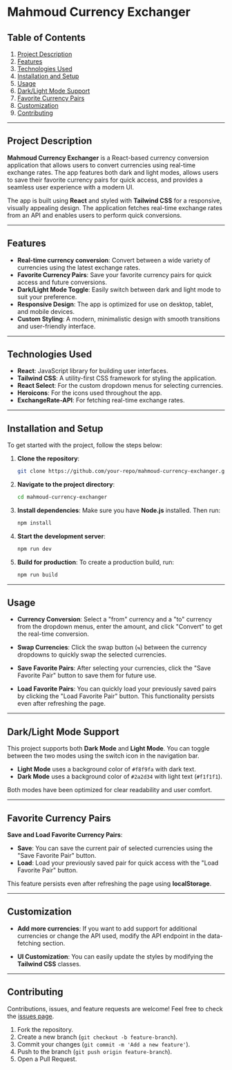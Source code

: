 # Mahmoud Currency Exchanger

## Table of Contents
1. [Project Description](#project-description)
2. [Features](#features)
3. [Technologies Used](#technologies-used)
4. [Installation and Setup](#installation-and-setup)
5. [Usage](#usage)
6. [Dark/Light Mode Support](#darklight-mode-support)
7. [Favorite Currency Pairs](#favorite-currency-pairs)
8. [Customization](#customization)
9. [Contributing](#contributing)

---

## Project Description
**Mahmoud Currency Exchanger** is a React-based currency conversion application that allows users to convert currencies using real-time exchange rates. The app features both dark and light modes, allows users to save their favorite currency pairs for quick access, and provides a seamless user experience with a modern UI.

The app is built using **React** and styled with **Tailwind CSS** for a responsive, visually appealing design. The application fetches real-time exchange rates from an API and enables users to perform quick conversions.

---

## Features
- **Real-time currency conversion**: Convert between a wide variety of currencies using the latest exchange rates.
- **Favorite Currency Pairs**: Save your favorite currency pairs for quick access and future conversions.
- **Dark/Light Mode Toggle**: Easily switch between dark and light mode to suit your preference.
- **Responsive Design**: The app is optimized for use on desktop, tablet, and mobile devices.
- **Custom Styling**: A modern, minimalistic design with smooth transitions and user-friendly interface.

---

## Technologies Used
- **React**: JavaScript library for building user interfaces.
- **Tailwind CSS**: A utility-first CSS framework for styling the application.
- **React Select**: For the custom dropdown menus for selecting currencies.
- **Heroicons**: For the icons used throughout the app.
- **ExchangeRate-API**: For fetching real-time exchange rates.
  
---

## Installation and Setup

To get started with the project, follow the steps below:

1. **Clone the repository**:
    ```bash
    git clone https://github.com/your-repo/mahmoud-currency-exchanger.git
    ```

2. **Navigate to the project directory**:
    ```bash
    cd mahmoud-currency-exchanger
    ```

3. **Install dependencies**:
    Make sure you have **Node.js** installed. Then run:
    ```bash
    npm install
    ```

4. **Start the development server**:
    ```bash
    npm run dev
    ```

5. **Build for production**:
    To create a production build, run:
    ```bash
    npm run build
    ```

---

## Usage

- **Currency Conversion**: Select a "from" currency and a "to" currency from the dropdown menus, enter the amount, and click "Convert" to get the real-time conversion.
  
- **Swap Currencies**: Click the swap button (`⇆`) between the currency dropdowns to quickly swap the selected currencies.

- **Save Favorite Pairs**: After selecting your currencies, click the "Save Favorite Pair" button to save them for future use.

- **Load Favorite Pairs**: You can quickly load your previously saved pairs by clicking the "Load Favorite Pair" button. This functionality persists even after refreshing the page.

---

## Dark/Light Mode Support

This project supports both **Dark Mode** and **Light Mode**. You can toggle between the two modes using the switch icon in the navigation bar.

- **Light Mode** uses a background color of `#f8f9fa` with dark text.
- **Dark Mode** uses a background color of `#2a2d34` with light text (`#f1f1f1`).

Both modes have been optimized for clear readability and user comfort.

---

## Favorite Currency Pairs

**Save and Load Favorite Currency Pairs**:
- **Save**: You can save the current pair of selected currencies using the "Save Favorite Pair" button.
- **Load**: Load your previously saved pair for quick access with the "Load Favorite Pair" button.

This feature persists even after refreshing the page using **localStorage**.

---

## Customization

- **Add more currencies**: If you want to add support for additional currencies or change the API used, modify the API endpoint in the data-fetching section.
  
- **UI Customization**: You can easily update the styles by modifying the **Tailwind CSS** classes.

---

## Contributing

Contributions, issues, and feature requests are welcome! Feel free to check the [issues page](https://github.com/your-repo/mahmoud-currency-exchanger/issues).

1. Fork the repository.
2. Create a new branch (`git checkout -b feature-branch`).
3. Commit your changes (`git commit -m 'Add a new feature'`).
4. Push to the branch (`git push origin feature-branch`).
5. Open a Pull Request.
